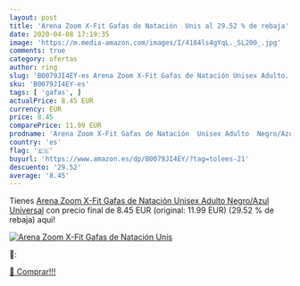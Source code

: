 ```yaml
---
layout: post
title: 'Arena Zoom X-Fit Gafas de Natación  Unis al 29.52 % de rebaja'
date: 2020-04-08 17:19:35
image: 'https://m.media-amazon.com/images/I/4184ls4gYqL._SL200_.jpg'
comments: true
category: ofertas
author: ring
slug: 'B0079JI4EY-es Arena Zoom X-Fit Gafas de Natación Unisex Adulto...'
sku: 'B0079JI4EY-es'
tags: [ 'gafas', ]
actualPrice: 8.45 EUR
currency: EUR
price: 8.45
comparePrice: 11.99 EUR
prodname: 'Arena Zoom X-Fit Gafas de Natación  Unisex Adulto  Negro/Azul  Universal'
country: 'es'
flag: '🇪🇸'
buyurl: 'https://www.amazon.es/dp/B0079JI4EY/?tag=tolees-21'
descuento: '29.52'
average: '8.45'
---
```


Tienes [Arena Zoom X-Fit Gafas de Natación  Unisex Adulto  Negro/Azul  Universal](https://www.amazon.es/dp/B0079JI4EY/?tag=tolees-21) con precio final de  8.45 EUR (original: 11.99 EUR) (29.52 %  de rebaja) aqui!

[![Arena Zoom X-Fit Gafas de Natación  Unis](https://m.media-amazon.com/images/I/4184ls4gYqL._SL200_.jpg)](https://www.amazon.es/dp/B0079JI4EY/?tag=tolees-21)

🔎:


[🛒 Comprar!!!](https://www.amazon.es/dp/B0079JI4EY/?tag=tolees-21)
